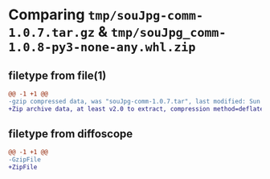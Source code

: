 # Comparing `tmp/souJpg-comm-1.0.7.tar.gz` & `tmp/souJpg_comm-1.0.8-py3-none-any.whl.zip`

## filetype from file(1)

```diff
@@ -1 +1 @@
-gzip compressed data, was "souJpg-comm-1.0.7.tar", last modified: Sun Jun 11 07:37:38 2023, max compression
+Zip archive data, at least v2.0 to extract, compression method=deflate
```

## filetype from diffoscope

```diff
@@ -1 +1 @@
-GzipFile
+ZipFile
```

